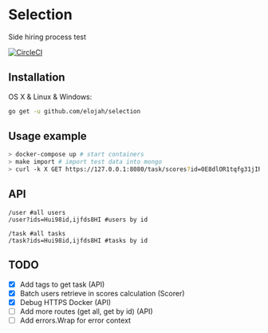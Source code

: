 # Selection

Side hiring process test

[![CircleCI](https://circleci.com/gh/Elojah/selection/tree/master.svg?style=svg)](https://circleci.com/gh/Elojah/selection/tree/master)

## Installation

OS X & Linux & Windows:

```sh
go get -u github.com/elojah/selection
```
## Usage example
```sh
> docker-compose up # start containers
> make import # import test data into mongo
> curl -k X GET https://127.0.0.1:8080/task/scores?id=0E8dlOR1tqfg31jIR
```

## API
```
/user #all users
/user?ids=Hui98id,ijfds8HI #users by id
```
```
/task #all tasks
/task?ids=Hui98id,ijfds8HI #tasks by id
```

## TODO

- [x] Add tags to get task (API)
- [x] Batch users retrieve in scores calculation (Scorer)
- [x] Debug HTTPS Docker (API)
- [ ] Add more routes (get all, get by id) (API)
- [ ] Add errors.Wrap for error context
